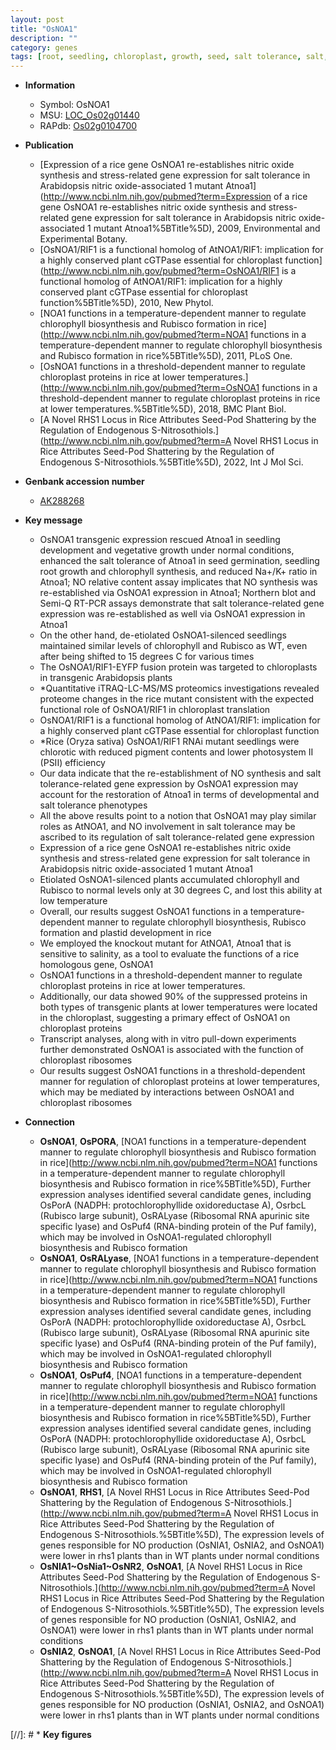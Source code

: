 ```yaml
---
layout: post
title: "OsNOA1"
description: ""
category: genes
tags: [root, seedling, chloroplast, growth, seed, salt tolerance, salt, temperature, seed germination, vegetative, salinity]
---
```


* **Information**  
    + Symbol: OsNOA1  
    + MSU: [LOC_Os02g01440](http://rice.uga.edu/cgi-bin/ORF_infopage.cgi?orf=LOC_Os02g01440)  
    + RAPdb: [Os02g0104700](http://rapdb.dna.affrc.go.jp/viewer/gbrowse_details/irgsp1?name=Os02g0104700)  

* **Publication**  
    + [Expression of a rice gene OsNOA1 re-establishes nitric oxide synthesis and stress-related gene expression for salt tolerance in Arabidopsis nitric oxide-associated 1 mutant Atnoa1](http://www.ncbi.nlm.nih.gov/pubmed?term=Expression of a rice gene OsNOA1 re-establishes nitric oxide synthesis and stress-related gene expression for salt tolerance in Arabidopsis nitric oxide-associated 1 mutant Atnoa1%5BTitle%5D), 2009, Environmental and Experimental Botany.
    + [OsNOA1/RIF1 is a functional homolog of AtNOA1/RIF1: implication for a highly conserved plant cGTPase essential for chloroplast function](http://www.ncbi.nlm.nih.gov/pubmed?term=OsNOA1/RIF1 is a functional homolog of AtNOA1/RIF1: implication for a highly conserved plant cGTPase essential for chloroplast function%5BTitle%5D), 2010, New Phytol.
    + [NOA1 functions in a temperature-dependent manner to regulate chlorophyll biosynthesis and Rubisco formation in rice](http://www.ncbi.nlm.nih.gov/pubmed?term=NOA1 functions in a temperature-dependent manner to regulate chlorophyll biosynthesis and Rubisco formation in rice%5BTitle%5D), 2011, PLoS One.
    + [OsNOA1 functions in a threshold-dependent manner to regulate chloroplast proteins in rice at lower temperatures.](http://www.ncbi.nlm.nih.gov/pubmed?term=OsNOA1 functions in a threshold-dependent manner to regulate chloroplast proteins in rice at lower temperatures.%5BTitle%5D), 2018, BMC Plant Biol.
    + [A Novel RHS1 Locus in Rice Attributes Seed-Pod Shattering by the Regulation of Endogenous S-Nitrosothiols.](http://www.ncbi.nlm.nih.gov/pubmed?term=A Novel RHS1 Locus in Rice Attributes Seed-Pod Shattering by the Regulation of Endogenous S-Nitrosothiols.%5BTitle%5D), 2022, Int J Mol Sci.

* **Genbank accession number**  
    + [AK288268](http://www.ncbi.nlm.nih.gov/nuccore/AK288268)

* **Key message**  
    + OsNOA1 transgenic expression rescued Atnoa1 in seedling development and vegetative growth under normal conditions, enhanced the salt tolerance of Atnoa1 in seed germination, seedling root growth and chlorophyll synthesis, and reduced Na+/K+ ratio in Atnoa1; NO relative content assay implicates that NO synthesis was re-established via OsNOA1 expression in Atnoa1; Northern blot and Semi-Q RT-PCR assays demonstrate that salt tolerance-related gene expression was re-established as well via OsNOA1 expression in Atnoa1
    + On the other hand, de-etiolated OsNOA1-silenced seedlings maintained similar levels of chlorophyll and Rubisco as WT, even after being shifted to 15 degrees C for various times
    + The OsNOA1/RIF1-EYFP fusion protein was targeted to chloroplasts in transgenic Arabidopsis plants
    + *Quantitative iTRAQ-LC-MS/MS proteomics investigations revealed proteome changes in the rice mutant consistent with the expected functional role of OsNOA1/RIF1 in chloroplast translation
    + OsNOA1/RIF1 is a functional homolog of AtNOA1/RIF1: implication for a highly conserved plant cGTPase essential for chloroplast function
    + *Rice (Oryza sativa) OsNOA1/RIF1 RNAi mutant seedlings were chlorotic with reduced pigment contents and lower photosystem II (PSII) efficiency
    + Our data indicate that the re-establishment of NO synthesis and salt tolerance-related gene expression by OsNOA1 expression may account for the restoration of Atnoa1 in terms of developmental and salt tolerance phenotypes
    + All the above results point to a notion that OsNOA1 may play similar roles as AtNOA1, and NO involvement in salt tolerance may be ascribed to its regulation of salt tolerance-related gene expression
    + Expression of a rice gene OsNOA1 re-establishes nitric oxide synthesis and stress-related gene expression for salt tolerance in Arabidopsis nitric oxide-associated 1 mutant Atnoa1
    + Etiolated OsNOA1-silenced plants accumulated chlorophyll and Rubisco to normal levels only at 30 degrees C, and lost this ability at low temperature
    + Overall, our results suggest OsNOA1 functions in a temperature-dependent manner to regulate chlorophyll biosynthesis, Rubisco formation and plastid development in rice
    + We employed the knockout mutant for AtNOA1, Atnoa1 that is sensitive to salinity, as a tool to evaluate the functions of a rice homologous gene, OsNOA1
    + OsNOA1 functions in a threshold-dependent manner to regulate chloroplast proteins in rice at lower temperatures.
    + Additionally, our data showed 90% of the suppressed proteins in both types of transgenic plants at lower temperatures were located in the chloroplast, suggesting a primary effect of OsNOA1 on chloroplast proteins
    + Transcript analyses, along with in vitro pull-down experiments further demonstrated OsNOA1 is associated with the function of chloroplast ribosomes
    + Our results suggest OsNOA1 functions in a threshold-dependent manner for regulation of chloroplast proteins at lower temperatures, which may be mediated by interactions between OsNOA1 and chloroplast ribosomes

* **Connection**  
    + __OsNOA1__, __OsPORA__, [NOA1 functions in a temperature-dependent manner to regulate chlorophyll biosynthesis and Rubisco formation in rice](http://www.ncbi.nlm.nih.gov/pubmed?term=NOA1 functions in a temperature-dependent manner to regulate chlorophyll biosynthesis and Rubisco formation in rice%5BTitle%5D), Further expression analyses identified several candidate genes, including OsPorA (NADPH: protochlorophyllide oxidoreductase A), OsrbcL (Rubisco large subunit), OsRALyase (Ribosomal RNA apurinic site specific lyase) and OsPuf4 (RNA-binding protein of the Puf family), which may be involved in OsNOA1-regulated chlorophyll biosynthesis and Rubisco formation
    + __OsNOA1__, __OsRALyase__, [NOA1 functions in a temperature-dependent manner to regulate chlorophyll biosynthesis and Rubisco formation in rice](http://www.ncbi.nlm.nih.gov/pubmed?term=NOA1 functions in a temperature-dependent manner to regulate chlorophyll biosynthesis and Rubisco formation in rice%5BTitle%5D), Further expression analyses identified several candidate genes, including OsPorA (NADPH: protochlorophyllide oxidoreductase A), OsrbcL (Rubisco large subunit), OsRALyase (Ribosomal RNA apurinic site specific lyase) and OsPuf4 (RNA-binding protein of the Puf family), which may be involved in OsNOA1-regulated chlorophyll biosynthesis and Rubisco formation
    + __OsNOA1__, __OsPuf4__, [NOA1 functions in a temperature-dependent manner to regulate chlorophyll biosynthesis and Rubisco formation in rice](http://www.ncbi.nlm.nih.gov/pubmed?term=NOA1 functions in a temperature-dependent manner to regulate chlorophyll biosynthesis and Rubisco formation in rice%5BTitle%5D), Further expression analyses identified several candidate genes, including OsPorA (NADPH: protochlorophyllide oxidoreductase A), OsrbcL (Rubisco large subunit), OsRALyase (Ribosomal RNA apurinic site specific lyase) and OsPuf4 (RNA-binding protein of the Puf family), which may be involved in OsNOA1-regulated chlorophyll biosynthesis and Rubisco formation
    + __OsNOA1__, __RHS1__, [A Novel RHS1 Locus in Rice Attributes Seed-Pod Shattering by the Regulation of Endogenous S-Nitrosothiols.](http://www.ncbi.nlm.nih.gov/pubmed?term=A Novel RHS1 Locus in Rice Attributes Seed-Pod Shattering by the Regulation of Endogenous S-Nitrosothiols.%5BTitle%5D),  The expression levels of genes responsible for NO production (OsNIA1, OsNIA2, and OsNOA1) were lower in rhs1 plants than in WT plants under normal conditions
    + __OsNIA1~OsNia1~OsNR2__, __OsNOA1__, [A Novel RHS1 Locus in Rice Attributes Seed-Pod Shattering by the Regulation of Endogenous S-Nitrosothiols.](http://www.ncbi.nlm.nih.gov/pubmed?term=A Novel RHS1 Locus in Rice Attributes Seed-Pod Shattering by the Regulation of Endogenous S-Nitrosothiols.%5BTitle%5D),  The expression levels of genes responsible for NO production (OsNIA1, OsNIA2, and OsNOA1) were lower in rhs1 plants than in WT plants under normal conditions
    + __OsNIA2__, __OsNOA1__, [A Novel RHS1 Locus in Rice Attributes Seed-Pod Shattering by the Regulation of Endogenous S-Nitrosothiols.](http://www.ncbi.nlm.nih.gov/pubmed?term=A Novel RHS1 Locus in Rice Attributes Seed-Pod Shattering by the Regulation of Endogenous S-Nitrosothiols.%5BTitle%5D),  The expression levels of genes responsible for NO production (OsNIA1, OsNIA2, and OsNOA1) were lower in rhs1 plants than in WT plants under normal conditions

[//]: # * **Key figures**  


